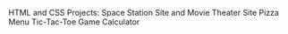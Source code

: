 HTML and CSS Projects:
Space Station Site and
Movie Theater Site
Pizza Menu
Tic-Tac-Toe Game
Calculator
